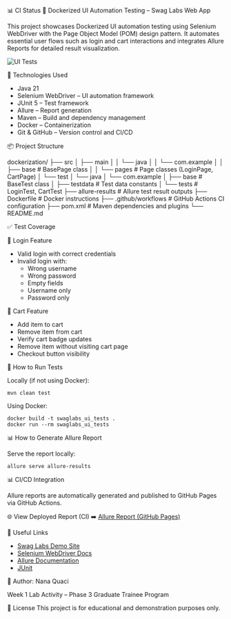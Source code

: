 
📊 CI Status
🧪 Dockerized UI Automation Testing – Swag Labs Web App

This project showcases Dockerized UI automation testing using Selenium WebDriver with the Page Object Model (POM) design pattern. It automates essential user flows such as login and cart interactions and integrates Allure Reports for detailed result visualization.

![UI Tests](https://github.com/NanaQuaci/Phase3-Week1/actions/workflows/run-tests.yml/badge.svg)

🚀 Technologies Used

- Java 21
- Selenium WebDriver – UI automation framework
- JUnit 5 – Test framework
- Allure – Report generation
- Maven – Build and dependency management
- Docker – Containerization
- Git & GitHub – Version control and CI/CD

📦 Project Structure

dockerization/
├── src
│   ├── main
│   │   └── java
│   │       └── com.example
│   │           ├── base       # BasePage class
│   │           └── pages      # Page classes (LoginPage, CartPage)
│   └── test
│       └── java
│           └── com.example
│               ├── base       # BaseTest class
│               ├── testdata   # Test data constants
│               └── tests      # LoginTest, CartTest
├── allure-results             # Allure test result outputs
├── Dockerfile                 # Docker instructions
├── .github/workflows          # GitHub Actions CI configuration
├── pom.xml                    # Maven dependencies and plugins
└── README.md

✅ Test Coverage

🔐 Login Feature
- Valid login with correct credentials
- Invalid login with:
    - Wrong username
    - Wrong password
    - Empty fields
    - Username only
    - Password only

🛒 Cart Feature
- Add item to cart
- Remove item from cart
- Verify cart badge updates
- Remove item without visiting cart page
- Checkout button visibility

📄 How to Run Tests

Locally (if not using Docker):
```
mvn clean test
```

Using Docker:
```
docker build -t swaglabs_ui_tests .
docker run --rm swaglabs_ui_tests
```

📊 How to Generate Allure Report

Serve the report locally:
```
allure serve allure-results
```

📊 CI/CD Integration

Allure reports are automatically generated and published to GitHub Pages via GitHub Actions.

🌐 View Deployed Report (CI)
➡️ [Allure Report (GitHub Pages)](https://nanaquaci.github.io/Phase3-Week1/)

🔗 Useful Links

- [Swag Labs Demo Site](https://www.saucedemo.com/)
- [Selenium WebDriver Docs](https://www.selenium.dev/documentation/)
- [Allure Documentation](https://allurereport.org/docs/)
- [JUnit](https://docs.junit.org/current/user-guide/)

👤 Author: Nana Quaci

Week 1 Lab Activity – Phase 3
Graduate Trainee Program

🏁 License
This project is for educational and demonstration purposes only.

